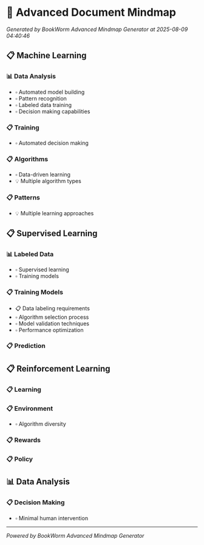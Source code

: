 # 🧠 Advanced Document Mindmap

*Generated by BookWorm Advanced Mindmap Generator at 2025-08-09 04:40:46*

## 📋 Machine Learning

### 📊 Data Analysis

- ▫️ Automated model building
- ▫️ Pattern recognition
- ▫️ Labeled data training
- ▫️ Decision making capabilities
### 📋 Training

- ▫️ Automated decision making
### 📋 Algorithms

- ▫️ Data-driven learning
- 💡 Multiple algorithm types
### 📋 Patterns

- 💡 Multiple learning approaches
## 📋 Supervised Learning

### 📊 Labeled Data

- ▫️ Supervised learning
- ▫️ Training models
### 📋 Training Models

- 📋 Data labeling requirements
- ▫️ Algorithm selection process
- ▫️ Model validation techniques
- ▫️ Performance optimization
### 📋 Prediction

## 📋 Reinforcement Learning

### 📋 Learning

### 📋 Environment

- ▫️ Algorithm diversity
### 📋 Rewards

### 📋 Policy

## 📊 Data Analysis

### 📋 Decision Making

- ▫️ Minimal human intervention

---
*Powered by BookWorm Advanced Mindmap Generator*